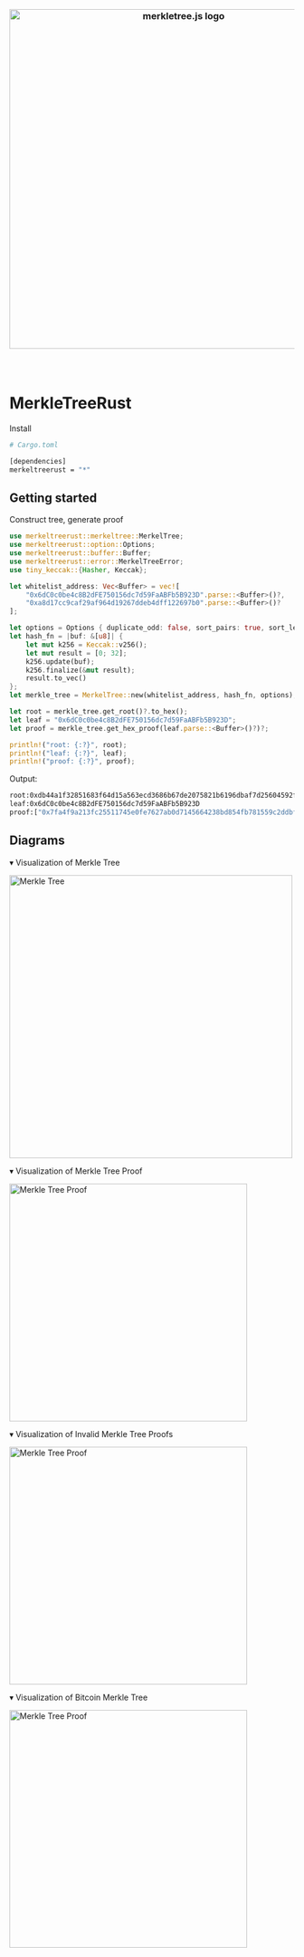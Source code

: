 <h3 align="center">
  <br />
  <img src="https://user-images.githubusercontent.com/168240/83951171-85f48c80-a7e4-11ea-896e-529c28ffa18e.png" alt="merkletree.js logo" width="600" />
  <br />
  <br />
  <br />
</h3>

# MerkleTreeRust

Install 

```bash
# Cargo.toml

[dependencies]
merkeltreerust = "*"

```

## Getting started

Construct tree, generate proof

```rust
use merkeltreerust::merkeltree::MerkelTree;
use merkeltreerust::option::Options;
use merkeltreerust::buffer::Buffer;
use merkeltreerust::error::MerkelTreeError;
use tiny_keccak::{Hasher, Keccak};

let whitelist_address: Vec<Buffer> = vec![
    "0x6dC0c0be4c8B2dFE750156dc7d59FaABFb5B923D".parse::<Buffer>()?,
    "0xa8d17cc9caf29af964d19267ddeb4dff122697b0".parse::<Buffer>()?
];

let options = Options { duplicate_odd: false, sort_pairs: true, sort_leaves: true, sort: true, hash_leaves: true };
let hash_fn = |buf: &[u8]| {
    let mut k256 = Keccak::v256();
    let mut result = [0; 32];
    k256.update(buf);
    k256.finalize(&mut result);
    result.to_vec()
};
let merkle_tree = MerkelTree::new(whitelist_address, hash_fn, options);

let root = merkle_tree.get_root()?.to_hex();
let leaf = "0x6dC0c0be4c8B2dFE750156dc7d59FaABFb5B923D";
let proof = merkle_tree.get_hex_proof(leaf.parse::<Buffer>()?)?;

println!("root: {:?}", root);
println!("leaf: {:?}", leaf);
println!("proof: {:?}", proof);
```


Output:

```bash
root:0xdb44a1f32851683f64d15a563ecd3686b67de2075821b6196dbaf7d25604592f
leaf:0x6dC0c0be4c8B2dFE750156dc7d59FaABFb5B923D
proof:["0x7fa4f9a213fc25511745e0fe7627ab0d7145664238bd854fb781559c2ddbf9c4"]
```


## Diagrams

▾ Visualization of Merkle Tree

<img src="https://user-images.githubusercontent.com/168240/43616375-15330c32-9671-11e8-9057-6e61c312c856.png" alt="Merkle Tree" width="500">

▾ Visualization of Merkle Tree Proof

<img src="https://user-images.githubusercontent.com/168240/43616387-27ec860a-9671-11e8-9f3f-0b871a6581a6.png" alt="Merkle Tree Proof" width="420">

▾ Visualization of Invalid Merkle Tree Proofs

<img src="https://user-images.githubusercontent.com/168240/43616398-33e20584-9671-11e8-9f62-9f48ce412898.png" alt="Merkle Tree Proof" width="420">

▾ Visualization of Bitcoin Merkle Tree

<img src="https://user-images.githubusercontent.com/168240/43616417-46d3293e-9671-11e8-81c3-8cdf7f8ddd77.png" alt="Merkle Tree Proof" width="420">


